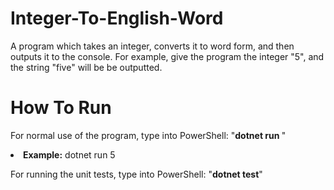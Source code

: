 # Integer-To-English-Word
A program which takes an integer, converts it to word form, and then outputs it to the console. For example, give the program the integer "5", and the string "five" will be be outputted.


# How To Run
For normal use of the program, type into PowerShell: "<b>dotnet run <number></b>"
<li><b>Example:</b> dotnet run 5</li>


For running the unit tests, type into PowerShell: "<b>dotnet test</b>"
